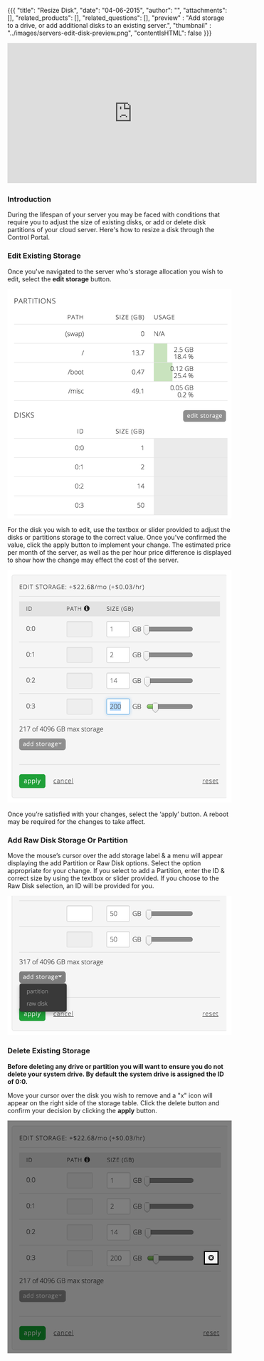 {{{
  "title": "Resize Disk",
  "date": "04-06-2015",
  "author": "",
  "attachments": [],
  "related_products": [],
  "related_questions": [],
  "preview" : "Add storage to a drive, or add additional disks to an existing server.",
  "thumbnail" : "../images/servers-edit-disk-preview.png",
  "contentIsHTML": false
}}}

<iframe width="560" height="315" src="https://www.youtube.com/embed/2b2qnaBPDZM?rel=0&amp;showinfo=0" frameborder="0" allowfullscreen></iframe>

### Introduction

During the lifespan of your server you may be faced with conditions that require you to adjust the size of existing disks, or add or delete disk partitions of your cloud server. Here's how to resize a disk through the Control Portal.

### Edit Existing Storage

Once you've navigated to the server who's storage allocation you wish to edit, select the **edit storage** button.

![Edit storage button](../images/servers-edit-disk-1.png)

For the disk you wish to edit, use the textbox or slider provided to adjust the disks or partitions storage to the correct value. Once you’ve confirmed the value, click the apply button to implement your change. The estimated price per month of the server, as well as the per hour price difference is displayed to show how the change may effect the cost of the server.

![Edit storage button](../images/servers-edit-disk-2.png)

Once you’re satisfied with your changes, select the ‘apply’ button. A reboot may be required for the changes to take affect.

### Add Raw Disk Storage Or Partition

Move the mouse’s cursor over the add storage label & a menu will appear displaying the add Partition or Raw Disk options.  Select the option appropriate for your change.  If you select to add a Partition, enter the ID & correct size by using the textbox or slider provided.  If you choose to the Raw Disk selection, an ID will be provided for you.

![Add raw disk or partition](../images/servers-edit-disk-4.png)


### Delete Existing Storage

**Before deleting any drive or partition you will want to ensure you do not delete your system drive. By default the system drive is assigned the ID of 0:0.**

Move your cursor over the disk you wish to remove and a "x" icon will appear on the right side of the storage table. Click the delete button and confirm your decision by clicking the **apply** button.

![Delete disk button](../images/servers-edit-disk-3.png)
